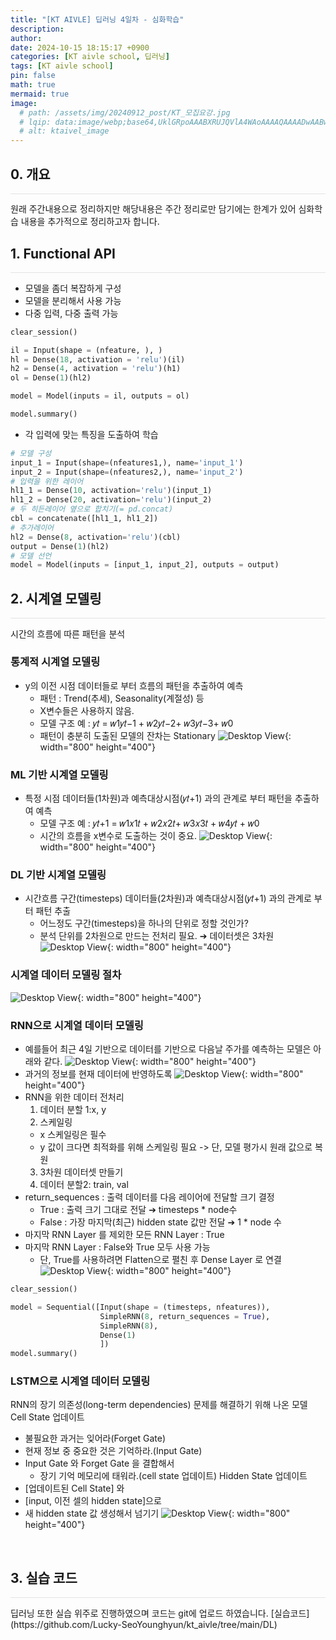 ```yaml
---
title: "[KT AIVLE] 딥러닝 4일차 - 심화학습"
description: 
author:
date: 2024-10-15 18:15:17 +0900
categories: [KT aivle school, 딥러닝]
tags: [KT aivle school]
pin: false
math: true
mermaid: true
image:
  # path: /assets/img/20240912_post/KT_모집요강.jpg
  # lqip: data:image/webp;base64,UklGRpoAAABXRUJQVlA4WAoAAAAQAAAADwAABwAAQUxQSDIAAAARL0AmbZurmr57yyIiqE8oiG0bejIYEQTgqiDA9vqnsUSI6H+oAERp2HZ65qP/VIAWAFZQOCBCAAAA8AEAnQEqEAAIAAVAfCWkAALp8sF8rgRgAP7o9FDvMCkMde9PK7euH5M1m6VWoDXf2FkP3BqV0ZYbO6NA/VFIAAAA
  # alt: ktaivel_image
---
```



## **0. 개요**
<hr style="height: 0.5px; background-color: rgba(0, 0, 0, .1); border: none;" /> 
원래 주간내용으로 정리하지만 해당내용은 주간 정리로만 담기에는 한계가 있어 심화학습 내용을 추가적으로 정리하고자 합니다.

<br>

## **1. Functional API**
<hr style="height: 0.5px; background-color: rgba(0, 0, 0, .1); border: none;" /> 

- 모델을 좀더 복잡하게 구성
- 모델을 분리해서 사용 가능
- 다중 입력, 다중 출력 가능

```python
clear_session()

il = Input(shape = (nfeature, ), )
hl = Dense(18, activation = 'relu')(il)
h2 = Dense(4, activation = 'relu')(h1)
ol = Dense(1)(hl2)

model = Model(inputs = il, outputs = ol)

model.summary()
```

- 각 입력에 맞는 특징을 도출하여 학습

```python
# 모델 구성
input_1 = Input(shape=(nfeatures1,), name='input_1')
input_2 = Input(shape=(nfeatures2,), name='input_2')
# 입력을 위한 레이어
hl1_1 = Dense(10, activation='relu')(input_1)
hl1_2 = Dense(20, activation='relu')(input_2)
# 두 히든레이어 옆으로 합치기(= pd.concat)
cbl = concatenate([hl1_1, hl1_2])
# 추가레이어
hl2 = Dense(8, activation='relu')(cbl)
output = Dense(1)(hl2)
# 모델 선언
model = Model(inputs = [input_1, input_2], outputs = output)
```

## **2. 시계열 모델링**
<hr style="height: 0.5px; background-color: rgba(0, 0, 0, .1); border: none;" /> 

시간의 흐름에 따른 패턴을 분석  
### 통계적 시계열 모델링
- y의 이전 시점 데이터들로 부터 흐름의 패턴을 추출하여 예측
  - 패턴 : Trend(추세), Seasonality(계절성) 등
  - X변수들은 사용하지 않음.
  - 모델 구조 예 : 𝑦𝑡 = 𝑤1𝑦𝑡−1 + 𝑤2𝑦𝑡−2+ 𝑤3𝑦𝑡−3+ 𝑤0
  - 패턴이 충분히 도출된 모델의 잔차는 Stationary
![Desktop View](/assets/img/20241015_post/image_1.JPG){: width="800" height="400"}


### ML 기반 시계열 모델링
- 특정 시점 데이터들(1차원)과 예측대상시점(𝑦𝑡+1) 과의 관계로 부터 패턴을 추출하여 예측
  - 모델 구조 예 : 𝑦𝑡+1 = 𝑤1𝑥1𝑡 + 𝑤2𝑥2𝑡+ 𝑤3𝑥3𝑡 + 𝑤4𝑦𝑡 + 𝑤0
  - 시간의 흐름을 x변수로 도출하는 것이 중요.
![Desktop View](/assets/img/20241015_post/image_2.JPG){: width="800" height="400"}


### DL 기반 시계열 모델링
- 시간흐름 구간(timesteps) 데이터들(2차원)과 예측대상시점(𝑦𝑡+1) 과의 관계로 부터 패턴 추출
  - 어느정도 구간(timesteps)을 하나의 단위로 정할 것인가?
  - 분석 단위를 2차원으로 만드는 전처리 필요. ➔ 데이터셋은 3차원
![Desktop View](/assets/img/20241015_post/image_3.JPG){: width="800" height="400"}

### 시계열 데이터 모델링 절차
![Desktop View](/assets/img/20241015_post/image_4.JPG){: width="800" height="400"}

### RNN으로 시계열 데이터 모델링
- 예를들어 최근 4일 기반으로 데이터를 기반으로 다음날 주가를 예측하는 모델은 아래와 같다.
![Desktop View](/assets/img/20241015_post/rnn_01.JPG){: width="800" height="400"}
- 과거의 정보를 현재 데이터에 반영하도록
![Desktop View](/assets/img/20241015_post/rnn_02.JPG){: width="800" height="400"}
- RNN을 위한 데이터 전처리
  1. 데이터 분할 1:x, y
  2. 스케일링
    - x 스케일링은 필수
    - y 값이 크다면 최적화를 위해 스케일링 필요 -> 단, 모델 평가시 원래 값으로 복원
  3. 3차원 데이터셋 만들기
  4. 데이터 분할2: train, val
- return_sequences : 출력 데이터를 다음 레이어에 전달할 크기 결정
  - True : 출력 크기 그대로 전달 ➔ timesteps * node수
  - False : 가장 마지막(최근) hidden state 값만 전달 ➔ 1 * node 수
- 마지막 RNN Layer 를 제외한 모든 RNN Layer : True
- 마지막 RNN Layer : False와 True 모두 사용 가능
  - 단, True를 사용하려면 Flatten으로 펼친 후 Dense Layer 로 연결
![Desktop View](/assets/img/20241015_post/rnn_03.JPG){: width="800" height="400"}

```python
clear_session()

model = Sequential([Input(shape = (timesteps, nfeatures)),
                    SimpleRNN(8, return_sequences = True),
                    SimpleRNN(8),
                    Dense(1)
                    ])
model.summary()
```

### LSTM으로 시계열 데이터 모델링
RNN의 장기 의존성(long-term dependencies) 문제를 해결하기 위해 나온 모델  
Cell State 업데이트
- 불필요한 과거는 잊어라(Forget Gate) 
- 현재 정보 중 중요한 것은 기억하라.(Input Gate)
- Input Gate 와 Forget Gate 을 결합해서
  - 장기 기억 메모리에 태워라.(cell state 업데이트)
Hidden State 업데이트
- [업데이트된 Cell State] 와
- [input, 이전 셀의 hidden state]으로
- 새 hidden state 값 생성해서 넘기기
![Desktop View](/assets/img/20241015_post/LSTM.JPG){: width="800" height="400"}


<br>

## **3. 실습 코드**
<hr style="height: 0.5px; background-color: rgba(0, 0, 0, .1); border: none;" /> 
딥러닝 또한 실습 위주로 진행하였으며 코드는 git에 업로드 하였습니다.  
[실습코드](https://github.com/Lucky-SeoYounghyun/kt_aivle/tree/main/DL)